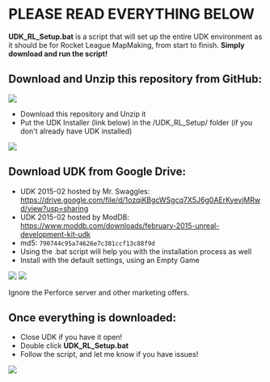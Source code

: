 # PLEASE READ EVERYTHING BELOW
**UDK_RL_Setup.bat** is a script that will set up the entire UDK environment as it should be for Rocket League MapMaking, from start to finish. **Simply download and run the script!** 

## Download and Unzip this repository from GitHub:
![](https://i.imgur.com/OUT62cw.png)
* Download this repository and Unzip it
* Put the UDK Installer (link below) in the /UDK_RL_Setup/ folder (if you don't already have UDK installed)

![](https://i.imgur.com/PObnykE.png)

## Download UDK from Google Drive:
* UDK 2015-02 hosted by Mr. Swaggles: https://drive.google.com/file/d/1ozqiKBgcWSgcq7X5J6g0AErKyevjMRwd/view?usp=sharing
* UDK 2015-02 hosted by ModDB: https://www.moddb.com/downloads/february-2015-unreal-development-kit-udk
* md5: `790744c95a74626e7c381ccf13c88f9d`
* Using the .bat script will help you with the installation process as well
* Install with the default settings, using an Empty Game

![](https://i.imgur.com/cBThZRf.png)
![](https://i.imgur.com/63dfUVx.png)

Ignore the Perforce server and other marketing offers.

## Once everything is downloaded:
* Close UDK if you have it open!
* Double click **UDK_RL_Setup.bat**
* Follow the script, and let me know if you have issues!

![](https://i.imgur.com/zANMG80.png)
